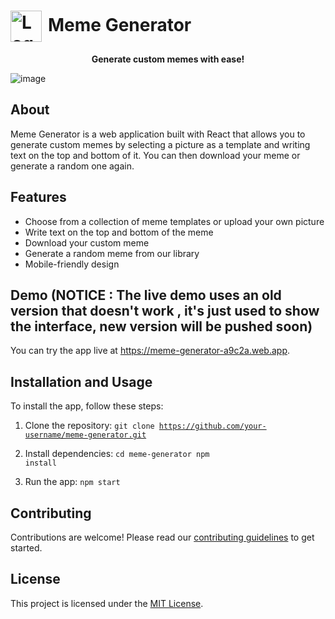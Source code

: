 
<h1 align="left" style="vertical-align: middle;"><img src="https://user-images.githubusercontent.com/46926963/230433914-e95a31c6-7658-4941-8589-39c377a57b48.png" width="50" height="50" alt="Logo" style="margin-right: 10px;vertical-align: middle;">Meme Generator </h1>

<p align="center">
  <b>Generate custom memes with ease!</b>
</p>



![image](https://user-images.githubusercontent.com/46926963/230433824-1aa2ba62-a6cb-425e-acef-a7f4acf40714.png)



## About
Meme Generator is a web application built with React that allows you to generate custom memes by selecting a picture as a template and writing text on the top and bottom of it. You can then download your meme or generate a random one again. 

## Features
- Choose from a collection of meme templates or upload your own picture
- Write text on the top and bottom of the meme
- Download your custom meme
- Generate a random meme from our library
- Mobile-friendly design

## Demo (NOTICE : The live demo uses an old version that doesn't work , it's just used to show the interface, new version will be pushed soon)
You can try the app live at https://meme-generator-a9c2a.web.app.

## Installation and Usage
To install the app, follow these steps:

1. Clone the repository: 
  <code>git clone https://github.com/your-username/meme-generator.git</code>
  
2. Install dependencies:
  <code>cd meme-generator
npm install</code>

3. Run the app:
  <code>npm start</code>
  
## Contributing
Contributions are welcome! Please read our [contributing guidelines](CONTRIBUTING.md) to get started.

## License
This project is licensed under the [MIT License](LICENSE).





